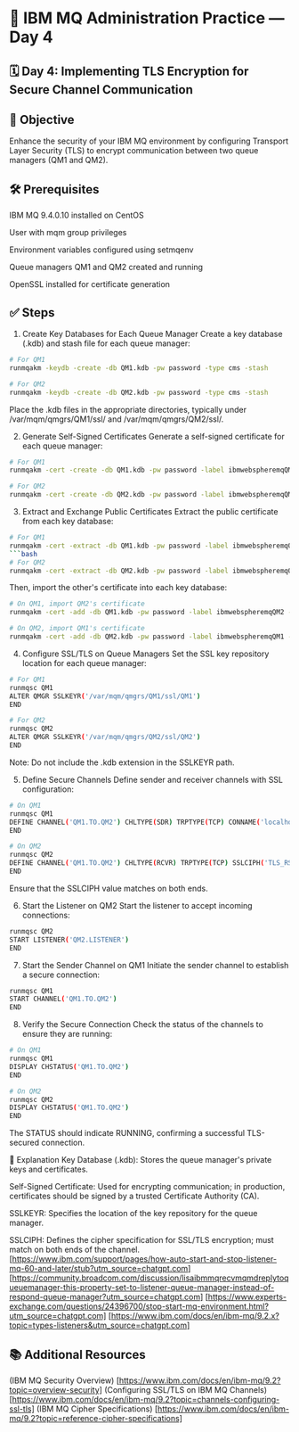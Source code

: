 # 📘 IBM MQ Administration Practice — Day 4
## 🗓️ Day 4: Implementing TLS Encryption for Secure Channel Communication
## 🎯 Objective
Enhance the security of your IBM MQ environment by configuring Transport Layer Security (TLS) to encrypt communication between two queue managers (QM1 and QM2).

## 🛠️ Prerequisites
IBM MQ 9.4.0.10 installed on CentOS

User with mqm group privileges

Environment variables configured using setmqenv

Queue managers QM1 and QM2 created and running

OpenSSL installed for certificate generation

## ✅ Steps
1. Create Key Databases for Each Queue Manager
Create a key database (.kdb) and stash file for each queue manager:
```bash
# For QM1
runmqakm -keydb -create -db QM1.kdb -pw password -type cms -stash
```
```bash
# For QM2
runmqakm -keydb -create -db QM2.kdb -pw password -type cms -stash
```
Place the .kdb files in the appropriate directories, typically under /var/mqm/qmgrs/QM1/ssl/ and /var/mqm/qmgrs/QM2/ssl/.

2. Generate Self-Signed Certificates
Generate a self-signed certificate for each queue manager:

```bash
# For QM1
runmqakm -cert -create -db QM1.kdb -pw password -label ibmwebspheremqQM1 -dn "CN=QM1, OU=MQ, O=YourOrg, C=IN"
```
```bash
# For QM2
runmqakm -cert -create -db QM2.kdb -pw password -label ibmwebspheremqQM2 -dn "CN=QM2, OU=MQ, O=YourOrg, C=IN"
```
3. Extract and Exchange Public Certificates
Extract the public certificate from each key database:

```bash
# For QM1
runmqakm -cert -extract -db QM1.kdb -pw password -label ibmwebspheremqQM1 -target QM1.arm -format ascii
```bash
# For QM2
runmqakm -cert -extract -db QM2.kdb -pw password -label ibmwebspheremqQM2 -target QM2.arm -format ascii
```
Then, import the other's certificate into each key database:

```bash
# On QM1, import QM2's certificate
runmqakm -cert -add -db QM1.kdb -pw password -label ibmwebspheremqQM2 -file QM2.arm -format ascii
```
```bash
# On QM2, import QM1's certificate
runmqakm -cert -add -db QM2.kdb -pw password -label ibmwebspheremqQM1 -file QM1.arm -format ascii
```
4. Configure SSL/TLS on Queue Managers
Set the SSL key repository location for each queue manager:

```bash
# For QM1
runmqsc QM1
ALTER QMGR SSLKEYR('/var/mqm/qmgrs/QM1/ssl/QM1')
END
```
```bash
# For QM2
runmqsc QM2
ALTER QMGR SSLKEYR('/var/mqm/qmgrs/QM2/ssl/QM2')
END
```
Note: Do not include the .kdb extension in the SSLKEYR path.

5. Define Secure Channels
Define sender and receiver channels with SSL configuration:

```bash
# On QM1
runmqsc QM1
DEFINE CHANNEL('QM1.TO.QM2') CHLTYPE(SDR) TRPTYPE(TCP) CONNAME('localhost(1415)') XMITQ('QM2') SSLCIPH('TLS_RSA_WITH_AES_128_CBC_SHA')
END
```
```bash
# On QM2
runmqsc QM2
DEFINE CHANNEL('QM1.TO.QM2') CHLTYPE(RCVR) TRPTYPE(TCP) SSLCIPH('TLS_RSA_WITH_AES_128_CBC_SHA')
END
```
Ensure that the SSLCIPH value matches on both ends.

6. Start the Listener on QM2
Start the listener to accept incoming connections:

```bash
runmqsc QM2
START LISTENER('QM2.LISTENER')
END
```
7. Start the Sender Channel on QM1
Initiate the sender channel to establish a secure connection:
```bash
runmqsc QM1
START CHANNEL('QM1.TO.QM2')
END
```
8. Verify the Secure Connection
Check the status of the channels to ensure they are running:
```bash
# On QM1
runmqsc QM1
DISPLAY CHSTATUS('QM1.TO.QM2')
END
```
```bash
# On QM2
runmqsc QM2
DISPLAY CHSTATUS('QM1.TO.QM2')
END
```
The STATUS should indicate RUNNING, confirming a successful TLS-secured connection.

📘 Explanation
Key Database (.kdb): Stores the queue manager's private keys and certificates.

Self-Signed Certificate: Used for encrypting communication; in production, certificates should be signed by a trusted Certificate Authority (CA).

SSLKEYR: Specifies the location of the key repository for the queue manager.

SSLCIPH: Defines the cipher specification for SSL/TLS encryption; must match on both ends of the channel. 
[https://www.ibm.com/support/pages/how-auto-start-and-stop-listener-mq-60-and-later/stub?utm_source=chatgpt.com]
[https://community.broadcom.com/discussion/lisaibmmqrecvmqmdreplytoqueuemanager-this-property-set-to-listener-queue-manager-instead-of-respond-queue-manager?utm_source=chatgpt.com]
[https://www.experts-exchange.com/questions/24396700/stop-start-mq-environment.html?utm_source=chatgpt.com]
[https://www.ibm.com/docs/en/ibm-mq/9.2.x?topic=types-listeners&utm_source=chatgpt.com]


## 📚 Additional Resources
(IBM MQ Security Overview) [https://www.ibm.com/docs/en/ibm-mq/9.2?topic=overview-security]
(Configuring SSL/TLS on IBM MQ Channels) [https://www.ibm.com/docs/en/ibm-mq/9.2?topic=channels-configuring-ssl-tls]
(IBM MQ Cipher Specifications) [https://www.ibm.com/docs/en/ibm-mq/9.2?topic=reference-cipher-specifications]
